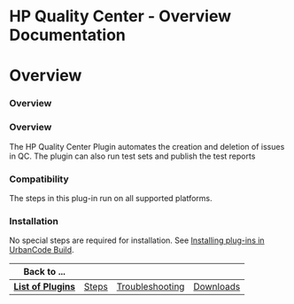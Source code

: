 
HP Quality Center - Overview Documentation
==========================================

# Overview




### Overview




 


### Overview


The HP Quality Center Plugin automates the creation and deletion of issues in QC. 
The plugin can also run test sets and publish the test reports


### Compatibility


The steps in this plug-in run on 
all supported platforms.


### Installation


No special steps are required for installation. See [Installing plug-ins 
in UrbanCode 
Build](http://www-01.ibm.com/support/knowledgecenter/#!/SS8NMD_6.1.0/com.ibm.ucbuild.doc/topics/plugin_ch.html 
"Installing plug-ins in UrbanCode Build").




|Back to ...||||
| :---: | :---: | :---: | :---: |
|[**List of Plugins**](../../index.md)|[Steps](./steps.md)|[Troubleshooting](./troubleshooting.md)|[Downloads](./downloads.md)|
